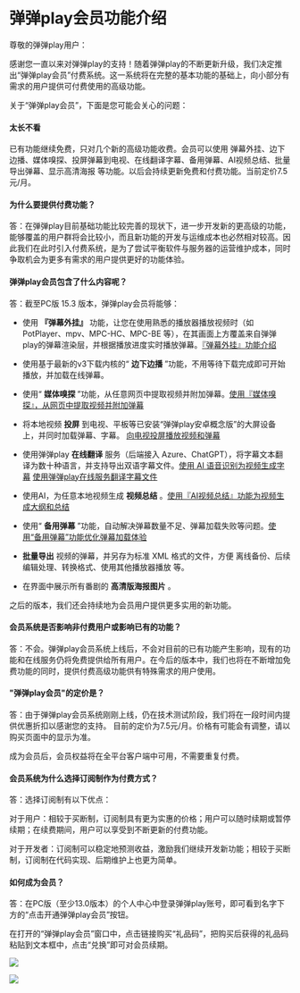 # 弹弹play会员功能介绍

尊敬的弹弹play用户：

感谢您一直以来对弹弹play的支持！随着弹弹play的不断更新升级，我们决定推出“弹弹play会员”付费系统。这一系统将在完整的基本功能的基础上，向小部分有需求的用户提供可付费使用的高级功能。

关于“弹弹play会员”，下面是您可能会关心的问题：

#### 太长不看

已有功能继续免费，只对几个新的高级功能收费。会员可以使用 弹幕外挂、边下边播、媒体嗅探、投屏弹幕到电视、在线翻译字幕、备用弹幕、AI视频总结、批量导出弹幕、显示高清海报 等功能。以后会持续更新免费和付费功能。当前定价7.5元/月。

#### 为什么要提供付费功能？

答：在弹弹play目前基础功能比较完善的现状下，进一步开发新的更高级的功能，能够覆盖的用户群将会比较小，而且新功能的开发与运维成本也必然相对较高。因此我们在此时引入付费系统，是为了尝试平衡软件与服务器的运营维护成本，同时争取机会为更多有需求的用户提供更好的功能体验。

#### 弹弹play会员包含了什么内容呢？

答：截至PC版 15.3 版本，弹弹play会员将能够：

- 使用 **『弹幕外挂』** 功能，让您在使用熟悉的播放器播放视频时（如 PotPlayer、mpv、MPC-HC、MPC-BE 等），在其画面上方覆盖来自弹弹play的弹幕渲染层，并根据播放进度实时播放弹幕。[『弹幕外挂』功能介绍](../function/danmaku-overlay.html)

- 使用基于最新的v3下载内核的“ **边下边播** ”功能，不用等待下载完成即可开始播放，并加载在线弹幕。

- 使用“ **媒体嗅探** ”功能，从任意网页中提取视频并附加弹幕。[使用『媒体嗅探』，从网页中提取视频并附加弹幕](../function/media-sniff.html)

- 将本地视频 **投屏** 到电视、平板等已安装“弹弹play安卓概念版”的大屏设备上，并同时加载弹幕、字幕。 [向电视投屏播放视频和弹幕](../function/cast-to-tv.html)

- 使用弹弹play **在线翻译** 服务（后端接入 Azure、ChatGPT），将字幕文本翻译为数十种语言，并支持导出双语字幕文件。[使用 AI 语音识别为视频生成字幕](../function/ai-speech-recognition.html) [使用弹弹play在线服务翻译字幕文件](../function/ai-translate.html)

- 使用AI，为任意本地视频生成 **视频总结** 。[使用『AI视频总结』功能为视频生成大纲和总结](../function/ai-video-summary.html)

- 使用“ **备用弹幕** ”功能，自动解决弹幕数量不足、弹幕加载失败等问题。[使用“备用弹幕”功能优化弹幕加载体验](../function/backuped-danmaku.md)

- **批量导出** 视频的弹幕，并另存为标准 XML 格式的文件，方便 离线备份、后续编辑处理、转换格式、使用其他播放器播放 等。

- 在界面中展示所有番剧的 **高清版海报图片** 。

之后的版本，我们还会持续地为会员用户提供更多实用的新功能。


#### 会员系统是否影响非付费用户或影响已有的功能？

答：不会。弹弹play会员系统上线后，不会对目前的已有功能产生影响，现有的功能和在线服务仍将免费提供给所有用户。在今后的版本中，我们也将在不断增加免费功能的同时，提供付费高级功能供有特殊需求的用户使用。

#### "弹弹play会员"的定价是？

答：由于弹弹play会员系统刚刚上线，仍在技术测试阶段，我们将在一段时间内提供优惠折扣以感谢您的支持。
目前的定价为7.5元/月。价格有可能会有调整，请以购买页面中的显示为准。

成为会员后，会员权益将在全平台客户端中可用，不需要重复付费。

#### 会员系统为什么选择订阅制作为付费方式？

答：选择订阅制有以下优点：

对于用户：相较于买断制，订阅制具有更为实惠的价格；用户可以随时续期或暂停续期；在续费期间，用户可以享受到不断更新的付费功能。

对于开发者：订阅制可以稳定地预测收益，激励我们继续开发新功能；相较于买断制，订阅制在代码实现、后期维护上也更为简单。

#### 如何成为会员？

答：在PC版（至少13.0版本）的个人中心中登录弹弹play账号，即可看到名字下方的“点击开通弹弹play会员”按钮。

在打开的“弹弹play会员”窗口中，点击链接购买“礼品码”，把购买后获得的礼品码粘贴到文本框中，点击“兑换”即可对会员续期。

![](https://txc.gtimg.com/data/104929/2023/0214/8278e8c826ed763f10292e37c82065b0.png)

![](https://txc.gtimg.com/data/104929/2023/0214/c0a6899e478543c6605a7a1bf5270d7f.png)
